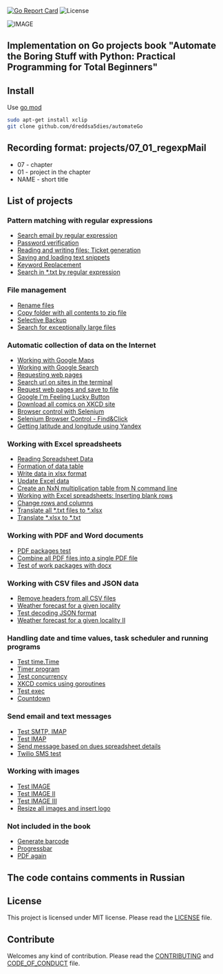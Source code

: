 [![Go Report Card](https://goreportcard.com/badge/github.com/dreddsa5dies/automateGo)](https://goreportcard.com/report/github.com/dreddsa5dies/automateGo) ![License](https://img.shields.io/badge/License-MIT-blue.svg)  

![IMAGE](img/automateGo.png)  

## Implementation on Go projects  book "Automate the Boring Stuff with Python: Practical Programming for Total Beginners"

## Install
Use [go mod](https://go.dev/ref/mod)  
```bash
sudo apt-get install xclip
git clone github.com/dreddsa5dies/automateGo
```

## Recording format: projects/07_01_regexpMail  
* 07 - chapter  
* 01 - project in the chapter  
* NAME - short title  

## List of projects
### Pattern matching with regular expressions
- [Search email by regular expression](projects/07_01_regexpMail/)
- [Password verification](projects/07_02_regexpPass)
- [Reading and writing files: Ticket generation](projects/08_01_randomQuizGen)
- [Saving and loading text snippets](projects/08_02_multiClipBoard)
- [Keyword Replacement](projects/08_03_madLibs)
- [Search in *.txt by regular expression](projects/08_04_regexpTxt)
### File management
- [Rename files](projects/09_01_renameDate)
- [Copy folder with all contents to zip file](projects/09_02_backupToZip)
- [Selective Backup](projects/09_03_selectiveBackup)
- [Search for exceptionally large files](projects/09_04_findLargeFiles)
### Automatic collection of data on the Internet
- [Working with Google Maps](projects/11_01_mapIt)
- [Working with Google Search](projects/11_02_googleSearchIt)
- [Requesting web pages](projects/11_03_requestGet)
- [Search url on sites in the terminal](projects/11_04_urlSearchTerm)
- [Request web pages and save to file](projects/11_05_requestSave)
- [Google I'm Feeling Lucky Button](projects/11_06_luckyGoogle)
- [Download all comics on XKCD site](projects/11_07_downloadXkcd)
- [Browser control with Selenium](projects/11_08_seleniumGo)
- [Selenium Browser Control - Find&Click](projects/11_09_seleniumFindClick)
- [Getting latitude and longitude using Yandex](projects/11_10_geocoderYandex)
### Working with Excel spreadsheets
- [Reading Spreadsheet Data](projects/12_01_xlsxGo)
- [Formation of data table](projects/12_02_censusPopData)
- [Write data in xlsx format](projects/12_03_saveExcel)
- [Update Excel data](projects/12_04_updateProduce)
- [Create an NxN multiplication table from N command line](projects/12_05_multiplicationTable)
- [Working with Excel spreadsheets: Inserting blank rows](projects/12_06_blankRowInserter)
- [Change rows and columns](projects/12_07_colToRow)
- [Translate all *.txt files to *.xlsx](projects/12_08_txtToXlsx)
- [Translate *.xlsx to *.txt](projects/12_09_xlsxToTxt)
### Working with PDF and Word documents
- [PDF packages test](projects/13_01_pdfTest)
- [Combine all PDF files into a single PDF file](projects/13_02_combinePdfs)
- [Test of work packages with docx](projects/13_03_docxTest)
### Working with CSV files and JSON data
- [Remove headers from all CSV files](projects/14_01_removeCsvHeader)
- [Weather forecast for a given locality](projects/14_02_quickWeather)
- [Test decoding JSON format](projects/14_03_testJSON)
- [Weather forecast for a given locality II](projects/14_04_quickWeather2)
### Handling date and time values, task scheduler and running programs
- [Test time.Time](projects/15_01_timeTest)
- [Timer program](projects/15_02_stopWacth)
- [Test concurrency](projects/15_03_concurrencyTest)
- [XKCD comics using goroutines](projects/15_04_multidownloadXkcd)
- [Test exec](projects/15_05_execTest)
- [Countdown](projects/15_06_countdown)
### Send email and text messages
- [Test SMTP, IMAP](projects/16_01_testEmailSmtp)
- [Test IMAP](projects/16_02_imapTest)
- [Send message based on dues spreadsheet details](projects/16_03_sendDuesReminders)
- [Twilio SMS test](projects/16_04_twilioTest)
### Working with images
- [Test IMAGE](projects/17_01_testGoImage)
- [Test IMAGE II](projects/17_02_testBild)
- [Test IMAGE III](projects/17_03_testImaging)
- [Resize all images and insert logo](projects/17_04_resizeAndAddLogo)
### Not included in the book
- [Generate barcode](projects/18_01_newChallenge/barcode)
- [Progressbar](projects/18_01_newChallenge/barcode)
- [PDF again](projects/18_01_newChallenge/barcode)

## The code contains comments in Russian

## License
This project is licensed under MIT license. Please read the [LICENSE](https://github.com/dreddsa5dies/automateGo/tree/master/LICENSE.md) file.

## Contribute
Welcomes any kind of contribution. Please read the [CONTRIBUTING](https://github.com/dreddsa5dies/automateGo/tree/master/CONTRIBUTING.md) and [CODE_OF_CONDUCT](https://github.com/dreddsa5dies/automateGo/tree/master/CODE_OF_CONDUCT.md) file.
